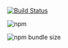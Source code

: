 [![Build Status](https://travis-ci.com/jshams/math-library.svg?branch=master)](https://travis-ci.com/jshams/math-library)

![npm](https://img.shields.io/npm/v/makeschool-math)

![npm bundle size](https://img.shields.io/bundlephobia/min/makeschool-math)